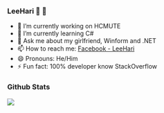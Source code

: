 ### LeeHari :tada: :tada:

- 🔭 I’m currently working on HCMUTE
- 🌱 I’m currently learning C#
- 💬 Ask me about my girlfriend, Winform and .NET
- 📫 How to reach me: [Facebook - LeeHari](https://www.facebook.com/ngochai131)
- 😄 Pronouns: He/Him
- ⚡ Fun fact: 100% developer know StackOverflow

### Github Stats

<img src="https://github-readme-stats.vercel.app/api?username=theleehari&show_icons=true&theme=tokyonight" />
